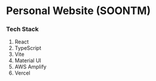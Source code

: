 # Personal Website (SOONTM)

### Tech Stack

1. React
2. TypeScript
3. Vite
4. Material UI
5. AWS Amplify
6. Vercel
